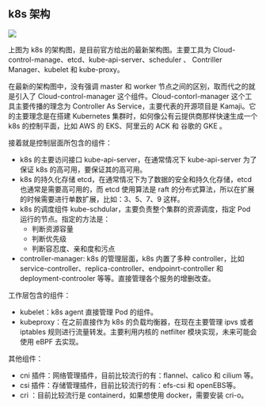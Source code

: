 ## k8s 架构

![](https://kubernetes.io/images/docs/kubernetes-cluster-architecture.svg)

上图为 k8s 的架构图，是目前官方给出的最新架构图。主要工具为 Cloud-control-manage、etcd、kube-api-server、scheduler 、 Contriller Manager、kubelet 和 kube-proxy。

在最新的架构图中，没有强调 master 和 worker 节点之间的区别，取而代之的就是引入了 Cloud-control-manager 这个组件。Cloud-contorl-manager 这个工具主要传播的理念为 Controller As Service，主要代表的开源项目是 Kamaji。它的主要理念是在搭建 Kubernetes 集群时，如何像公有云提供商那样快速生成一个 k8s 的控制平面，比如 AWS 的 EKS、阿里云的 ACK 和 谷歌的 GKE 。

接着就是控制层面所包含的组件：

- k8s 的主要访问接口 kube-api-server，在通常情况下 kube-api-server 为了保证 k8s 的高可用，要保证其的高可用。
- k8s 的持久化存储 etcd，在通常情况下为了数据的安全和持久化存储，etcd 也通常是需要高可用的，而 etcd 使用算法是 raft 的分布式算法，所以在扩展的时候需要进行单数扩展，比如：3、5、7、9 这样。
- k8s 的调度组件 kube-schdular，主要负责整个集群的资源调度，指定 Pod 运行的节点。指定的方法是：
  - 判断资源容量
  - 判断优先级
  - 判断容忍度、亲和度和污点
- controller-manager: k8s 的管理层面，k8s 内置了多种 controller，比如 service-controller、replica-controller、endpoinrt-controller 和 deployment-controoler 等等。直接管理各个服务的增删改查。

工作层包含的组件：

- kubelet：k8s agent 直接管理 Pod 的组件。
- kubeproxy：在之前直接作为 k8s 的负载均衡器，在现在主要管理 ipvs 或者 iptables 规则进行流量转发。主要利用内核的 netfilter 模块实现，未来可能会使用 eBPF 去实现。


其他组件：

- cni 插件：网络管理插件，目前比较流行的有：flannel、calico 和 cilium 等。
- csi 插件：存储管理插件，目前比较流行的有：efs-csi 和 openEBS等。
- cri ：目前比较流行是 containerd，如果想使用 docker，需要安装 cri-o。

